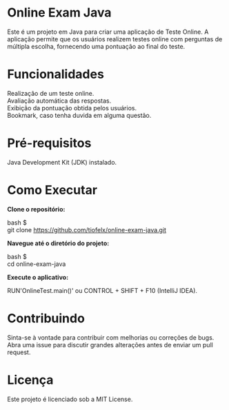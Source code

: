 # Online Exam Java

Este é um projeto em Java para criar uma aplicação de Teste Online. A aplicação permite que os usuários realizem testes online com perguntas de múltipla escolha, fornecendo uma pontuação ao final do teste.

# Funcionalidades

Realização de um teste online. <br>
Avaliação automática das respostas. <br>
Exibição da pontuação obtida pelos usuários. <br>
Bookmark, caso tenha duvida em alguma questão. <br>

# Pré-requisitos

Java Development Kit (JDK) instalado. <br>

# Como Executar

<strong> Clone o repositório: </strong> <br>

bash $ <br>
git clone https://github.com/tiofelx/online-exam-java.git <br>

<strong> Navegue até o diretório do projeto: </strong> <br>

bash $ <br>
cd online-exam-java <br>

<strong> Execute o aplicativo: </strong> <br>

RUN'OnlineTest.main()' ou CONTROL + SHIFT + F10 (IntelliJ IDEA).

# Contribuindo
Sinta-se à vontade para contribuir com melhorias ou correções de bugs. Abra uma issue para discutir grandes alterações antes de enviar um pull request.

# Licença
Este projeto é licenciado sob a MIT License.
